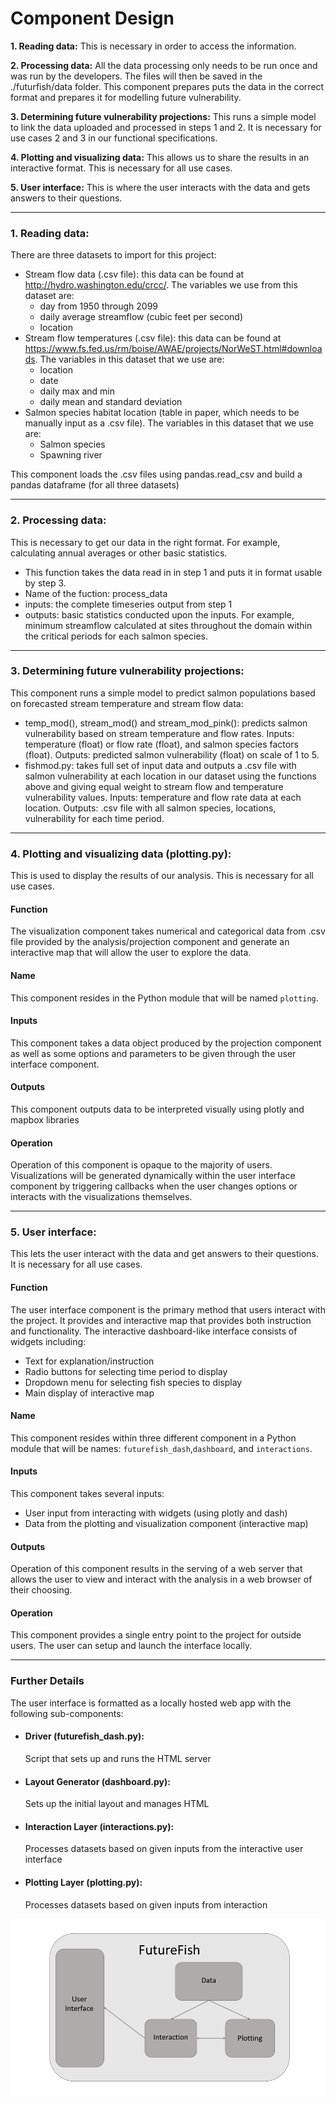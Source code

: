 # Component Design

**1. Reading data:**
This is necessary in order to access the information.

**2. Processing data:**
All the data processing only needs to be run once and was run by the developers. The files will then be saved in the ./futurfish/data folder. This component prepares puts the data in the correct format and prepares it for modelling future vulnerability.

**3. Determining future vulnerability projections:**
This runs a simple model to link the data uploaded and processed in steps 1 and 2. It is necessary for use cases 2 and 3 in our functional specifications.

**4. Plotting and visualizing data:**
This allows us to share the results in an interactive format. This is necessary for all use cases.

**5. User interface:** 
This is where the user interacts with the data and gets answers to their questions.

-----

### 1. Reading data:
There are three datasets to import for this project:
* Stream flow data (.csv file): this data can be found at http://hydro.washington.edu/crcc/. The variables we use from this dataset are:
	* day from 1950 through 2099
	* daily average streamflow (cubic feet per second)
	* location
* Stream flow temperatures (.csv file): this data can be found at https://www.fs.fed.us/rm/boise/AWAE/projects/NorWeST.html#downloads. The variables in this dataset that we use are:
	* location
	* date
	* daily max and min
	* daily mean and standard deviation
* Salmon species habitat location (table in paper, which needs to be manually input as a .csv file). The variables in this dataset that we use are:
	* Salmon species
	* Spawning river

This component loads the .csv files using pandas.read_csv and build a pandas dataframe (for all three datasets)

-----

### 2. Processing data:
This is necessary to get our data in the right format. For example, calculating annual averages or other basic statistics.
- This function takes the data read in in step 1 and puts it in format usable by step 3.
- Name of the fuction: process_data
- inputs: the complete timeseries output from step 1
- outputs: basic statistics conducted upon the inputs. For example, minimum streamflow calculated at sites throughout the domain within the critical periods for each salmon species.

-----

### 3. Determining future vulnerability projections:
This component runs a simple model to predict salmon populations based on forecasted stream temperature and stream flow data:
* temp_mod(), stream_mod() and stream_mod_pink(): predicts salmon vulnerability based on stream temperature and flow rates. 
	Inputs: temperature (float) or flow rate (float), and salmon species factors (float). 
	Outputs: predicted salmon vulnerability (float) on scale of 1 to 5. 
* fishmod.py: takes full set of input data and outputs a .csv file with salmon vulnerability at each location in our dataset using the functions above and giving equal weight to stream flow and temperature vulnerability values. 
	Inputs: temperature and flow rate data at each location. 
	Outputs: .csv file with all salmon species, locations, vulnerability for each time period.  

-----

### 4. Plotting and visualizing data (plotting.py): 
This is used to display the results of our analysis. This is necessary for all use
cases.

#### Function
The visualization component takes numerical and categorical data from .csv file  provided by the
analysis/projection component and generate an interactive map that will allow the user to explore
the data. 

#### Name
This component resides in the Python module that will be named `plotting`.

#### Inputs
This component takes a data object produced by the projection component as
well as some options and parameters to be given through the user interface
component.

#### Outputs
This component outputs data to be interpreted visually using plotly and mapbox libraries

#### Operation
Operation of this component is opaque to the majority of users.  Visualizations will be
generated dynamically within the user interface component by triggering callbacks when the user
changes options or interacts with the visualizations themselves.

----

### 5. User interface:
This lets the user interact with the data and get answers to their questions. It is necessary
for all use cases.

#### Function
The user interface component is the primary method that users interact with the project.  It
provides and interactive map that provides both instruction and functionality.  The interactive
dashboard-like interface consists of widgets including:

 * Text for explanation/instruction
 * Radio buttons for selecting time period to display
 * Dropdown menu for selecting fish species to display
 * Main display of interactive map

#### Name
This component resides within three different component in a Python module that will be names: 
`futurefish_dash`,`dashboard`, and `interactions`.

#### Inputs
This component takes several inputs:

 * User input from interacting with widgets (using plotly and dash)
 * Data from the plotting and visualization component (interactive map)

#### Outputs
Operation of this component results in the serving of a web server that allows the user to
view and interact with the analysis in a web browser of their choosing.

#### Operation
This component provides a single entry point to the project for outside
users.  The user can setup and launch the interface locally.

----

### Further Details
The user interface is formatted as a locally hosted web app with the following sub-components:

 * #### Driver (futurefish_dash.py):
   Script that sets up and runs the HTML server

 * #### Layout Generator (dashboard.py):
   Sets up the initial layout and manages HTML

 * #### Interaction Layer (interactions.py):
   Processes datasets based on given inputs from the interactive user interface

 * #### Plotting Layer (plotting.py):
   Processes datasets based on given inputs from interaction

<p align="center">
 <img src="https://github.com/UWSEDs-aut17/uwseds-group-nw-climate-crew/blob/master/futurefish/resources/images/comp_design_fig.png">
</p> 



